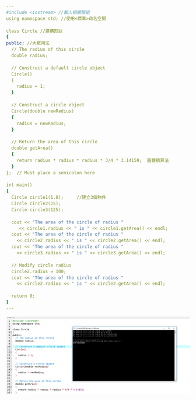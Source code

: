 ```yaml
---
#include <iostream> //載入相關模組
using namespace std; //使用<標準>命名空間

class Circle //建構形狀
{
public: //大眾用法
  // The radius of this circle
  double radius;

  // Construct a default circle object
  Circle()
  {
    radius = 1;
  }

  // Construct a circle object
  Circle(double newRadius)
  {
    radius = newRadius;
  }

  // Return the area of this circle
  double getArea()
  {
    return radius * radius * radius * 3/4 * 3.14159;  圓體積算法
  }
};  // Must place a semicolon here

int main()
{
  Circle circle1(1.0);     //建立3個物件
  Circle circle2(25);
  Circle circle3(125);

  cout << "The area of the circle of radius "           
     << circle1.radius << " is " << circle1.getArea() << endl;
  cout << "The area of the circle of radius "
    << circle2.radius << " is " << circle2.getArea() << endl;
  cout << "The area of the circle of radius "
    << circle3.radius << " is " << circle3.getArea() << endl;

  // Modify circle radius
  circle2.radius = 100;
  cout << "The area of the circle of radius "
    << circle2.radius << " is " << circle2.getArea() << endl;

  return 0;
}
---
```

![result](picture/擷取.PNG)
